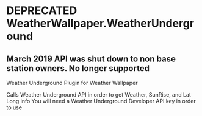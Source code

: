 # DEPRECATED WeatherWallpaper.WeatherUnderground
## March 2019 API was shut down to non base station owners. No longer supported
Weather Underground Plugin for Weather Wallpaper

Calls  Weather Underground API in order to get Weather, SunRise, and Lat Long info
You will need a Weather Underground Developer API key in order to use
